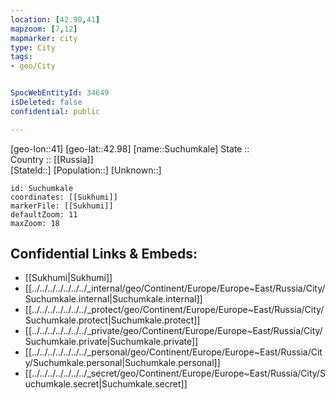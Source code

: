 ```yaml
---
location: [42.98,41] 
mapzoom: [7,12] 
mapmarker: city 
type: City
tags:
- geo/City


SpocWebEntityId: 34649
isDeleted: false
confidential: public

---
```

[geo-lon::41] 
[geo-lat::42.98] 
[name::Suchumkale] 
State ::  
Country :: [[Russia]]  
[StateId::] 
[Population::] 
[Unknown::] 


```leaflet
id: Suchumkale
coordinates: [[Sukhumi]] 
markerFile: [[Sukhumi]] 
defaultZoom: 11 
maxZoom: 18
```


## Confidential Links & Embeds: 
- [[Sukhumi|Sukhumi]]  
- [[../../../../../../../_internal/geo/Continent/Europe/Europe~East/Russia/City/Suchumkale.internal|Suchumkale.internal]] 
- [[../../../../../../../_protect/geo/Continent/Europe/Europe~East/Russia/City/Suchumkale.protect|Suchumkale.protect]] 
- [[../../../../../../../_private/geo/Continent/Europe/Europe~East/Russia/City/Suchumkale.private|Suchumkale.private]] 
- [[../../../../../../../_personal/geo/Continent/Europe/Europe~East/Russia/City/Suchumkale.personal|Suchumkale.personal]] 
- [[../../../../../../../_secret/geo/Continent/Europe/Europe~East/Russia/City/Suchumkale.secret|Suchumkale.secret]] 
